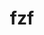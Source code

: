 ---
title: "fzf"
layout: cache
categories: [package, develop]
meta: {"compilers": ["none"], "num_specs": 32, "num_specs_by_stack": {"developer-tools-aarch64-linux-gnu": 11, "developer-tools-darwin": 10, "developer-tools-x86_64_v3-linux-gnu": 11, "root": 32}, "oss": ["centos7", "rhel8", "sequoia"], "platforms": ["darwin", "linux"], "stacks": ["developer-tools-aarch64-linux-gnu", "developer-tools-darwin", "developer-tools-x86_64_v3-linux-gnu", "root"], "targets": ["aarch64", "x86_64_v3"], "versions": ["0.61.0"]}
spec_details: [{"compiler": "none", "hash": "2ctyxfdjkqrtxfrn43fp73uaqsz2xjt4", "os": "rhel8", "platform": "linux", "size": "-", "stacks": ["developer-tools-aarch64-linux-gnu", "root"], "target": "aarch64", "variants": ["build_system=go", "~vim"], "versions": ["0.61.0"]}, {"compiler": "none", "hash": "2ktqiaqrlphmkqoqpp2o7f4kczuv32wv", "os": "centos7", "platform": "linux", "size": "-", "stacks": ["developer-tools-x86_64_v3-linux-gnu", "root"], "target": "x86_64_v3", "variants": ["build_system=go", "~vim"], "versions": ["0.61.0"]}, {"compiler": "none", "hash": "2r3jocalo6ymqjujuijfeegplag2hxwx", "os": "rhel8", "platform": "linux", "size": "-", "stacks": ["developer-tools-aarch64-linux-gnu", "root"], "target": "aarch64", "variants": ["build_system=go", "~vim"], "versions": ["0.61.0"]}, {"compiler": "none", "hash": "2ynpu6vs5kmwqi6snenq3dh2gi7ehddl", "os": "sequoia", "platform": "darwin", "size": "-", "stacks": ["developer-tools-darwin", "root"], "target": "aarch64", "variants": ["build_system=go", "~vim"], "versions": ["0.61.0"]}, {"compiler": "none", "hash": "3hrpgc5viyp5pbqgmnaspaf26nf5rrew", "os": "rhel8", "platform": "linux", "size": "-", "stacks": ["developer-tools-aarch64-linux-gnu", "root"], "target": "aarch64", "variants": ["build_system=go", "~vim"], "versions": ["0.61.0"]}, {"compiler": "none", "hash": "522sc6wib3r6ihqq7ssaooggqspflmoo", "os": "sequoia", "platform": "darwin", "size": "-", "stacks": ["developer-tools-darwin", "root"], "target": "aarch64", "variants": ["build_system=go", "~vim"], "versions": ["0.61.0"]}, {"compiler": "none", "hash": "5e2ibbqb52xto6bb7bvk4trqxhncbcbh", "os": "centos7", "platform": "linux", "size": "-", "stacks": ["developer-tools-x86_64_v3-linux-gnu", "root"], "target": "x86_64_v3", "variants": ["build_system=go", "~vim"], "versions": ["0.61.0"]}, {"compiler": "none", "hash": "bsjpive5ijebpyf46hbfyrenii43eosi", "os": "centos7", "platform": "linux", "size": "-", "stacks": ["developer-tools-x86_64_v3-linux-gnu", "root"], "target": "x86_64_v3", "variants": ["build_system=go", "~vim"], "versions": ["0.61.0"]}, {"compiler": "none", "hash": "el4jebpitg6ar5permbdrbvohabhkj7m", "os": "centos7", "platform": "linux", "size": "-", "stacks": ["developer-tools-x86_64_v3-linux-gnu", "root"], "target": "x86_64_v3", "variants": ["build_system=go", "~vim"], "versions": ["0.61.0"]}, {"compiler": "none", "hash": "g7g42te6z4shgxj3jhyjmpuhsncb2nfe", "os": "centos7", "platform": "linux", "size": "-", "stacks": ["developer-tools-x86_64_v3-linux-gnu", "root"], "target": "x86_64_v3", "variants": ["build_system=go", "~vim"], "versions": ["0.61.0"]}, {"compiler": "none", "hash": "go663x7yh2haj4bq6cjc6qwmm5efgvr7", "os": "sequoia", "platform": "darwin", "size": "-", "stacks": ["developer-tools-darwin", "root"], "target": "aarch64", "variants": ["build_system=go", "~vim"], "versions": ["0.61.0"]}, {"compiler": "none", "hash": "gq5mnj5prpdb6j4d62dm2leoldpeoxon", "os": "rhel8", "platform": "linux", "size": "-", "stacks": ["developer-tools-aarch64-linux-gnu", "root"], "target": "aarch64", "variants": ["build_system=go", "~vim"], "versions": ["0.61.0"]}, {"compiler": "none", "hash": "h2vosd5b27awc2a2tghj4o5m5evbzbnp", "os": "centos7", "platform": "linux", "size": "-", "stacks": ["developer-tools-x86_64_v3-linux-gnu", "root"], "target": "x86_64_v3", "variants": ["build_system=go", "~vim"], "versions": ["0.61.0"]}, {"compiler": "none", "hash": "hm557claftp27xgw446q6h4lpwlka2za", "os": "centos7", "platform": "linux", "size": "-", "stacks": ["developer-tools-x86_64_v3-linux-gnu", "root"], "target": "x86_64_v3", "variants": ["build_system=go", "~vim"], "versions": ["0.61.0"]}, {"compiler": "none", "hash": "i6ocsamd6sltdoyp25bmfktvj4uz4rg6", "os": "rhel8", "platform": "linux", "size": "-", "stacks": ["developer-tools-aarch64-linux-gnu", "root"], "target": "aarch64", "variants": ["build_system=go", "~vim"], "versions": ["0.61.0"]}, {"compiler": "none", "hash": "icq4phtg5dyewxn3gn7bilb5baqnzomu", "os": "rhel8", "platform": "linux", "size": "-", "stacks": ["developer-tools-aarch64-linux-gnu", "root"], "target": "aarch64", "variants": ["build_system=go", "~vim"], "versions": ["0.61.0"]}, {"compiler": "none", "hash": "igmjzffhz6xwtqequiitfwtcol23ujp5", "os": "rhel8", "platform": "linux", "size": "-", "stacks": ["developer-tools-aarch64-linux-gnu", "root"], "target": "aarch64", "variants": ["build_system=go", "~vim"], "versions": ["0.61.0"]}, {"compiler": "none", "hash": "la55aueojcjfjzue5ghu6hciorp366j5", "os": "sequoia", "platform": "darwin", "size": "-", "stacks": ["developer-tools-darwin", "root"], "target": "aarch64", "variants": ["build_system=go", "~vim"], "versions": ["0.61.0"]}, {"compiler": "none", "hash": "lroxjnbugmd6d3jxcggtp3ggs2h5ydfs", "os": "sequoia", "platform": "darwin", "size": "-", "stacks": ["developer-tools-darwin", "root"], "target": "aarch64", "variants": ["build_system=go", "~vim"], "versions": ["0.61.0"]}, {"compiler": "none", "hash": "nxkv5sr2y4pw5d77hbiphfmdiveu74y3", "os": "sequoia", "platform": "darwin", "size": "-", "stacks": ["developer-tools-darwin", "root"], "target": "aarch64", "variants": ["build_system=go", "~vim"], "versions": ["0.61.0"]}, {"compiler": "none", "hash": "pvm6yznsuvbnaxeaqg6dvy4oae76o7jd", "os": "rhel8", "platform": "linux", "size": "-", "stacks": ["developer-tools-aarch64-linux-gnu", "root"], "target": "aarch64", "variants": ["build_system=go", "~vim"], "versions": ["0.61.0"]}, {"compiler": "none", "hash": "qz5ks3f53s2zlmqqr2cerp7t4tqvnc2n", "os": "sequoia", "platform": "darwin", "size": "-", "stacks": ["developer-tools-darwin", "root"], "target": "aarch64", "variants": ["build_system=go", "~vim"], "versions": ["0.61.0"]}, {"compiler": "none", "hash": "rbc27e5mahuaoradhzkavap46ylpfod6", "os": "sequoia", "platform": "darwin", "size": "-", "stacks": ["developer-tools-darwin", "root"], "target": "aarch64", "variants": ["build_system=go", "~vim"], "versions": ["0.61.0"]}, {"compiler": "none", "hash": "u5gd6pu2yeq4mvrhzibwansqmergpai4", "os": "centos7", "platform": "linux", "size": "-", "stacks": ["developer-tools-x86_64_v3-linux-gnu", "root"], "target": "x86_64_v3", "variants": ["build_system=go", "~vim"], "versions": ["0.61.0"]}, {"compiler": "none", "hash": "ua3y42l2ztpivsf67sa66b7fwes2ykyc", "os": "sequoia", "platform": "darwin", "size": "-", "stacks": ["developer-tools-darwin", "root"], "target": "aarch64", "variants": ["build_system=go", "~vim"], "versions": ["0.61.0"]}, {"compiler": "none", "hash": "ub4yigeuzxo4r5pcp4ahqpynxxfcizi6", "os": "centos7", "platform": "linux", "size": "-", "stacks": ["developer-tools-x86_64_v3-linux-gnu", "root"], "target": "x86_64_v3", "variants": ["build_system=go", "~vim"], "versions": ["0.61.0"]}, {"compiler": "none", "hash": "ubnn34vdcnd2bqu4yweg4qgepjnkz65d", "os": "centos7", "platform": "linux", "size": "-", "stacks": ["developer-tools-x86_64_v3-linux-gnu", "root"], "target": "x86_64_v3", "variants": ["build_system=go", "~vim"], "versions": ["0.61.0"]}, {"compiler": "none", "hash": "w672dbqaknuff5zp6slnpvba7pnbz5vm", "os": "rhel8", "platform": "linux", "size": "-", "stacks": ["developer-tools-aarch64-linux-gnu", "root"], "target": "aarch64", "variants": ["build_system=go", "~vim"], "versions": ["0.61.0"]}, {"compiler": "none", "hash": "xy5vr2nn6htu73jaqmcqb6peqgdq47az", "os": "sequoia", "platform": "darwin", "size": "-", "stacks": ["developer-tools-darwin", "root"], "target": "aarch64", "variants": ["build_system=go", "~vim"], "versions": ["0.61.0"]}, {"compiler": "none", "hash": "z3jhm2b4ey5uyizwpngq5udpnf6ktkir", "os": "rhel8", "platform": "linux", "size": "-", "stacks": ["developer-tools-aarch64-linux-gnu", "root"], "target": "aarch64", "variants": ["build_system=go", "~vim"], "versions": ["0.61.0"]}, {"compiler": "none", "hash": "ze4pbod6lmso2vusnhjn3cawghjhmkvn", "os": "rhel8", "platform": "linux", "size": "-", "stacks": ["developer-tools-aarch64-linux-gnu", "root"], "target": "aarch64", "variants": ["build_system=go", "~vim"], "versions": ["0.61.0"]}, {"compiler": "none", "hash": "zjfntbzsrr3fad3jfqknhjl3g45okikt", "os": "centos7", "platform": "linux", "size": "-", "stacks": ["developer-tools-x86_64_v3-linux-gnu", "root"], "target": "x86_64_v3", "variants": ["build_system=go", "~vim"], "versions": ["0.61.0"]}]
---